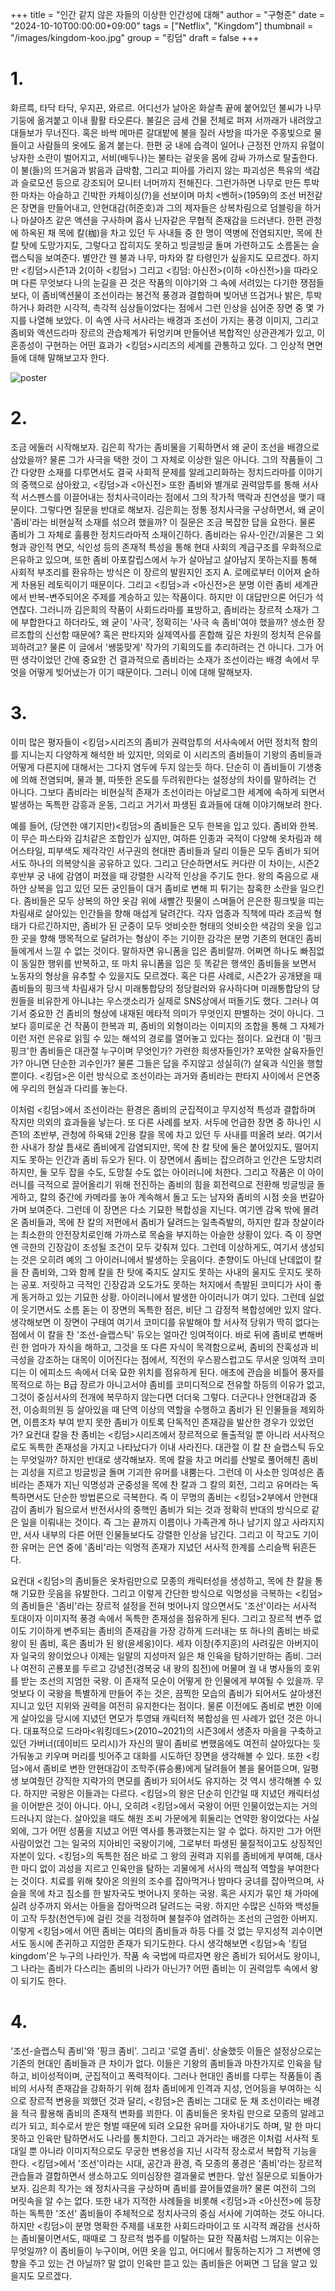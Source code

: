 +++
title = "인간 같지 않은 자들의 이상한 인간성에 대해"
author = "구형준"
date = "2024-10-10T00:00:00+09:00"
tags = ["Netflix", "Kingdom"]
thumbnail = "/images/kingdom-koo.jpg"
group = "킹덤"
draft = false
+++

# 1.

화르륵, 타닥 타닥, 우지끈, 와르르. 어디선가 날아온 화살촉 끝에 붙어있던 불씨가 나무기둥에 옮겨붙고 이내 활활 타오른다. 불길은 금세 건물 전체로 퍼져 서까래가 내려앉고 대들보가 무너진다. 혹은 바싹 메마른 갈대밭에 불을 질러 사방을 따가운 주홍빛으로 물들이고 사람들의 옷에도 옮겨 붙는다. 한편 궁 내에 습격이 일어나 근정전 안까지 유혈이 낭자한 소란이 벌어지고, 서비(배두나)는 불타는 겉옷을 몸에 감싸 가까스로 탈출한다. 이 불(들)의 뜨거움과 밝음과 급박함, 그리고 피아를 가리지 않는 파괴성은 특유의 색감과 슬로모션 등으로 강조되어 모니터 너머까지 전해진다.
그런가하면 나무로 만든 투박한 마차는 아슬하고 긴박한 카체이싱(?)을 선보이며 마치 <벤허>(1959)의 조선 버전같은 장면을 만들어내고, 안현대감(허준호)과 그의 제자들은 상복차림으로 덤블링을 하거나  마샬아츠 같은 액션을 구사하며 흡사 닌자같은 무협적 존재감을 드러낸다. 한편 관청에 하옥된 채 목에 칼(枷)을 차고 있던 두 사내들 중 한 명이 역병에 전염되지만, 목에 찬 칼 탓에 도망가지도, 그렇다고 잡히지도 못하고 빙글빙글 돌며 가련하고도 소름돋는 슬랩스틱을 보여준다.
별안간 웬 불과 나무, 마차와 칼 타령인가 싶을지도 모르겠다. 하지만 <킹덤>시즌1과 2(이하 <킹덤>) 그리고 <킹덤: 아신전>(이하 <아신전>)을 따라오며 다른 무엇보다 나의 눈길을 끈 것은 작품의 이야기와 그 속에 서려있는 다기한 쟁점들 보다, 이 좀비액션물이 조선이라는 봉건적 풍경과 결합하며 빚어낸 뜨겁거나 밝은, 투박하거나 화려한 시각적, 촉각적 심상들이었다는 점에서 그런 인상을 심어준 장면 중 몇 가지를 나열해 보았다. 이 속엔 사극 서사라는 배경과 조선이 가지는 풍경 이미지, 그리고 좀비와 액션드라마 장르의 관습체계가 뒤엉키며 만들어낸 복합적인 상관관계가 있고, 이 혼종성이 구현하는 어떤 효과가 <킹덤>시리즈의 세계를 관통하고 있다. 그 인상적 면면들에 대해 말해보고자 한다.

![poster](/images/kingdom-koo.jpg)

# 2.

조금 에둘러 시작해보자. 김은희 작가는 좀비물을 기획하면서 왜 굳이 조선을 배경으로 삼았을까? 물론 그가 사극을 택한 것이 그 자체로 이상한 일은 아니다. 그의 작품들이 그간 다양한 소재를 다루면서도 결국 사회적 문제를 알레고리화하는 정치드라마를 이야기의 중핵으로 삼아왔고, <킹덤>과 <아신전> 또한 좀비와 별개로 권력암투를 통해 서사적 서스펜스를 이끌어내는 정치사극이라는 점에서 그의 작가적 맥락과 친연성을 맺기 때문이다. 그렇다면 질문을 반대로 해보자. 김은희는 정통 정치사극을 구상하면서, 왜 굳이 '좀비'라는 비현실적 소재를 섞으려 했을까?
이 질문은 조금 복잡한 답을 요한다. 물론 좀비가 그 자체로 훌륭한 정치드라마적 소재이긴하다. 좀비라는 유사-인간/괴물은 그 외형과 광인적 면모, 식인성 등의 존재적 특성을 통해 현대 사회의 계급구조를 우화적으로 은유하고 있으며, 또한 좀비 아포칼립스에서 누가 살아남고 살아남지 못하는지를 통해 사회적 부조리를 환유하는 방식은 이 장르의 발원지인 조지 A. 로메로부터 이어져 숱하게 차용된 레토릭이기 때문이다. 그리고 <킹덤>과 <아신전>은 분명 이런 좀비 세계관에서 반복-변주되어온 주제를 계승하고 있는 작품이다.
하지만 이 대답만으론 어딘가 석연찮다. 그러니까 김은희의 작품이 사회드라마를 표방하고, 좀비라는 장르적 소재가 그에 부합한다고 하더라도, 왜 굳이 '사극', 정확히는 '사극 속 좀비'여야 했을까? 생소한 장르조합의 신선함 때문에? 혹은 판타지와 실제역사를 혼합해 깊은 차원의 정치적 은유를 꾀하려고? 물론 이 글에서 '쌩뚱맞게' 작가의 기획의도를 추리하려는 건 아니다. 그가 어떤 생각이었던 간에 중요한 건 결과적으로 좀비라는 소재가 조선이라는 배경 속에서 무엇을 어떻게 빚어냈는가 이기 때문이다. 그러니 이에 대해 말해보자.

# 3.

이미 많은 평자들이 <킹덤>시리즈의 좀비가 권력암투의 서사속에서 어떤 정치적 함의를 지니는지 다양하게 해석한 바 있지만, 의외로 이 시리즈의 좀비들이 기왕의 좀비들과 어떻게 다른지에 대해서는 그다지 염두에 두지 않는듯 하다. 단순히 이 좀비들이 기생충에 의해 전염되며, 물과 불, 따뜻한 온도를 두려워한다는 설정상의 차이를 말하려는 건 아니다. 그보다 좀비라는 비현실적 존재가 조선이라는 아날로그한 세계에 속하게 되면서 발생하는 독특한 감흥과 운동, 그리고 거기서 파생된 효과들에 대해 이야기해보려 한다.

예를 들어, (당연한 얘기지만)<킹덤>의 좀비들은 모두 한복을 입고 있다. 좀비와 한복. 이 무슨 파스타와 김치같은 조합인가 싶지만, 여하튼 인종과 국적이 다양해 옷차림과 헤어스타일, 피부색도 제각각인 서구권의 현대판 좀비들과 달리 이들은 모두 좀비가 되어서도 하나의 의복양식을 공유하고 있다. 그리고 단순하면서도 커다란 이 차이는, 시즌2 후반부 궁 내에 감염이 퍼졌을 때 강렬한 시각적 인상을 주기도 한다.
왕의 죽음으로 새하얀 상복을 입고 있던 모든 궁인들이 대거 좀비로 변해 피 튀기는 참혹한 소란을 일으킨다. 좀비들은 모두 상복의 하얀 옷감 위에 새빨간 핏물이 스며들어 은은한 핑크빛을 띠는 차림새로 살아있는 인간들을 향해 매섭게 달려간다. 각자 업종과 직책에 따라 조금씩 형태가 다르긴하지만, 좀비가 된 군중이 모두 엇비슷한 형태의 엇비슷한 색감의 옷을 입고 한 곳을 향해 맹목적으로 달려가는 형상이 주는 기이한 감각은 분명 기존의 현대인 좀비들에게서 느낄 수 없는 것이다. 말하자면 유니폼을 입은 좀비랄까.
어쩌면 하나도 빠짐없이 동일한 행위를 반복하고, 또 마치 유니폼을 입은 듯 똑같은 행색인 좀비들을 보면서 노동자의 형상을 유추할 수 있을지도 모르겠다. 혹은 다른 사례로, 시즌2가 공개됐을 때 좀비들의 핑크색 차림새가 당시 미래통합당의 정당컬러와 유사하다며 미래통합당의 당원들을 비유한게 아니냐는 우스갯소리가 실제로 SNS상에서 떠돌기도 했다.
그러나 여기서 중요한 건 좀비의 형상에 내재된 메타적 의미가 무엇인지 판별하는 것이 아니다. 그보다 흥미로운 건 작품이 한복과 피, 좀비의 외형이라는 이미지의 조합을 통해 그 자체가 이런 저런 은유로 읽힐 수 있는 해석의 경로를 열어놓고 있다는 점이다. 요컨대 이 '핑크핑크'한 좀비들은 대관절 누구이며 무엇인가? 가련한 희생자들인가? 포악한 살육자들인가? 아니면 단순한 괴수인가? 물론 그들은 답을 주지않고 성실히(?) 살육과 식인을 행할 뿐이다. <킹덤>은 이런 방식으로 조선이라는 과거와 좀비라는 판타지 사이에서 은연중에 우리의 현실과 다리를 놓는다.

이처럼 <킹덤>에서 조선이라는 환경은 좀비의 군집적이고 무지성적 특성과 결합하며 작지만 의외의 효과들을 낳는다. 또 다른 사례를 보자. 서두에 언급한 장면 중 하나인 시즌1의 초반부, 관청에 하옥돼 2인용 칼을 목에 차고 있던 두 사내를 떠올려 보라. 여기서 한 사내가 창살 틈새로 좀비에게 감염되지만, 목에 찬 칼 탓에 둘은 붙어있지도, 떨어지지도 못하는 인간과 좀비 듀오가 된다. 이 장면에서 좀비는 잡으려하고 인간은 도망치려하지만, 둘 모두 잡을 수도, 도망칠 수도 없는 아이러니에 처한다. 그리고 작품은 이 아이러니를 극적으로 끌어올리기 위해 전진하는 좀비의 힘을 회전력으로 전환해 빙글빙글 돌게하고, 칼의 중간에 카메라를 놓아 계속해서 돌고 도는 남자와 좀비의 시점 숏을 번갈아가며 보여준다.
그런데 이 장면은 다소 기묘한 복합성을 지닌다. 여기엔 감옥 밖에 몰려온 좀비들과, 목에 찬 칼의 저편에서 좀비가 달려드는 일촉즉발의, 하지만 칼과 창살이라는 최소한의 안전장치로인해 가까스로 목숨을 부지하는 아슬한 상황이 있다. 즉 이 장면엔 극한의 긴장감이 조성될 조건이 모두 갖춰져 있다. 그런데 이상하게도, 여기서 생성되는 것은 오히려 예의 그 아이러니에서 발생하는 웃음이다. 춘향이도 아닌데 난데없이 칼을 찬 좀비와, 그와 함께 칼을 찬 탓에 죽지도 살지도 못하는 사내의 울지도 웃지도 못하는 공포. 저릿하고 극적인 긴장감과 오도가도 못하는 처지에서 촉발된 코미디가 사이 좋게 동거하고 있는 기묘한 상황. 아이러니에서 발생한 아이러니가 여기 있다.
그런데 실없이 웃기면서도 소름 돋는 이 장면의 독특한 점은, 비단 그 감정적 복합성에만 있지 않다. 생각해보면 이 장면이 구태여 여기서 코미디를 유발해야 할 서사적 당위가 딱히 없다는 점에서 이 칼을 찬 '조선-슬랩스틱' 듀오는 얼마간 잉여적이다. 바로 뒤에 좀비로 변해버린 한 엄마가 자식을 해하고, 그것을 또 다른 자식이 목격함으로써, 좀비의 잔혹성과 비극성을 강조하는 대목이 이어진다는 점에서, 직전의 우스꽝스럽고도 무서운 잉여적 코미디는 이 에피소드 속에서 더욱 묘한 위치를 점유하게 된다.
애초에 관습을 비틀어 풍자를 목적으로 하는 B급 장르가 아니고서야 좀비를 코미디적으로 전유할 하등의 이유가 없고, 그것이 중심서사의 전개에 복무하지 않는다면 더더욱 그렇다. 더군다나 안현대감과 중전, 이승희의원 등 살아있을 때 단역 이상의 역할을 수행하고 좀비가 된 인물들을 제외하면, 이름조차 부여 받지 못한 좀비가 이토록 단독적인 존재감을 발산한 경우가 있었던가? 요컨대 칼을 찬 좀비는 <킹덤>시리즈에서 장르적으로 돌출적일 뿐 아니라 서사적으로도 독특한 존재성을 가지고 나타났다가 이내 사라진다. 대관절 이 칼 찬 슬랩스틱 듀오는 무엇일까?
하지만 반대로 생각해보자. 목에 칼을 차고 머리를 산발로 풀어헤친 좀비는 괴성을 지르고  빙글빙글 돌며 기괴한 유머를 내뿜는다. 그런데 이 사소한 잉여성은 좀비라는 존재가 지닌 익명성과 군중성을 목에 찬 칼과 그 칼의 회전, 그리고 유머라는 독특하면서도 단순한 방법론으로 극복한다. 즉 이 무명의 좀비는 <킹덤>2부에서 안현대감이  좀비가 됨으로서 반전서사의 중핵인 좀비가 되는 것과 정확히 반대의 방식으로 같은 일을 이뤄내는 것이다. 즉 그는 끝까지 이름이나 가족관계 하나 남기지 않고 사라지지만, 서사 내부의 다른 어떤 인물들보다도 강렬한 인상을 남긴다. 그리고 이 작고도 기이한 유머는 은연 중에 '좀비'라는 익명적 존재가 지녔던 서사적 한계를 스리슬쩍 뒤흔든다.

요컨대 <킹덤>의 좀비들은 옷차림만으로 모종의 캐릭터성을 생성하고, 목에 찬 칼을 통해 기묘한 웃음을 유발한다. 그리고 이렇게 간단한 방식으로 익명성을 극복하는 <킹덤>의 좀비들은 '좀비'라는 장르적 설정을 전혀 벗어나지 않으면서도 '조선'이라는 서사적 토대이자 이미지적 풍경 속에서 독특한 존재성을 점유하게 된다. 그리고 장르적 변주 없이도 기이하게 변주되는 좀비의 존재감을 가장 강하게 드러내는 또 하나의 좀비는 바로 왕이 된 좀비, 혹은 좀비가 된 왕(윤세웅)이다.
세자 이창(주지훈)의 사려깊은 아버지이자 일국의 왕이었으나 이제는 일말의 지성마저 잃은 채 인육을 탐하기만하는 좀비. 그러나 여전히 곤룡포를 두르고 강녕전(경복궁 내 왕의 침전)에 머물며 궐 내 병사들의 호위를 받는 조선의 지엄한 국왕. 이 존재적 모순이 어떻게 한 인물에게 부여될 수 있을까. 무엇보다 이 국왕을 특별하게 만들어 주는 것은, 끔찍한 모습의 좀비가 되어서도 살아생전 지니고 있던 지위와 권력을 여전히 유지한다는 점이다.
물론 이전에도 좀비로 변한 이에게 살아있을 당시에 지녔던 면모가 투영돼 캐릭터적 복합성을 띤 사례가 없던 것은 아니다. 대표적으로 드라마<워킹데드>(2010~2021)의 시즌3에서 생존자 마을을 구축하고 있던 가버너(데이비드 모리시)가 자신의 딸이 좀비로 변했음에도 여전히 살아있다는 듯 가둬놓고 키우며 머리를 빗어주고 대화를 시도하던 장면을 생각해볼 수 있다. 또한 <킹덤>에서 좀비로 변한 안현대감이 조학주(류승룡)에게 달려들어 볼을 물어뜯으며, 일평생 보여줬던 강직한 지략가의 면모를 좀비가 되어서도 유지하는 것 역시 생각해볼 수 있다.
하지만 국왕은 이들과는 다르다. <킹덤>의 왕은 단순히 인간일 때 지녔던 캐릭터성을 이어받은 것이 아니다. 아니, 오히려 <킹덤>에서 국왕이 어떤 인물이었는지는 거의 드러나지 않는다. 살아있을 때도 해원 조씨 가문에게 휘둘리는 연약한 왕이었다는 사실 외에, 그가 어떤 성품을 지녔고 어떤 역사를 통과했는지는 알 수 없다. 하지만 그가 어떤 사람이었건 그는 일국의 지아비인 국왕이기에, 그로부터 파생된 물질적이고도 상징적인 자본이 있다. <킹덤>의 독특한 점은 바로 그 왕의 권력과 지위를 좀비에게 부여해, 대사 한 마디 없이 괴성을 지르고 인육만을 탐하는 괴물에게 서사의 핵심적 역할을 부여한다는 것이다.
치료를 위해 찾아온 의원의 조수를 잡아먹거나 밤마다 궁녀를 잡아먹으며, 사슬을 목에 차고 침소를 한 발자국도 벗어나지 못하는 국왕. 혹은 사지가 묶인 채 가마에 실려 상주까지 와서는 아들을 잡아먹으려 달려드는 국왕. 하지만 수많은 신하와 백성들이 고작 두창(천연두)에 걸린 것을 걱정하며 불철주야 염려하는 조선의 근엄한 아버지. 이렇게 <킹덤>에서 어떤 좀비는 여타의 좀비들과 하등 다를 것 없는 무지성적 괴수이면서도 동시에 존귀하고 지엄한 존재가 되기도한다. 다시 생각해보면 <킹덤>속 '킹덤kingdom'은 누구의 나라인가. 작품 속 국법에 따르자면 왕은 좀비가 되어서도 왕이니, 그 나라는 좀비가 다스리는 좀비의 나라가 아닌가? 어떤 좀비는 이 권력암투 속에서 왕이 되기도 한다.

# 4.

'조선-슬랩스틱 좀비'와 '핑크 좀비'. 그리고 '로열 좀비'. 상술했듯 이들은 설정상으로는 기존의 현대인 좀비들과 큰 차이가 없다. 이들은 기왕의 좀비들과 마찬가지로 인육을 탐하고, 비이성적이며, 군집적이고 폭력적이다. 그러나 현대인 좀비를 다루는 작품들이 좀비의 서사적 존재감을 강화하기 위해 점차 좀비에게 인격과 지성, 언어등을 부여하는 식으로 장르적 변용을 꾀했던 것과 달리, <킹덤>은 좀비는 그대로 둔 채 조선이라는 배경을 적극 활용해 좀비의 존재적 변화를 꾀한다. 이 좀비들은 옷차림 만으로 모종의 알레고리가 되고, 죄수로서 받은 형벌 때문에 되려 오묘한 유머를 자아내기도 하며, 말 한 마디 못하고 인육만 탐하면서도 나라를 통치한다.
그리고 과거라는 배경은 이처럼 서사적 토대일 뿐 아니라 이미지적으로도 무궁한 변용성을 지닌 시각적 장소로서 복합적 기능을 한다. <킹덤>에서 '조선'이라는 시대, 공간과 환경, 즉 모종의 풍경은 '좀비'라는 장르적 관습들과 결합하면서 생소하고도 의미심장한 결과물로 변한다.
앞선 질문으로 되돌아가보자. 김은희 작가는 왜 정치사극을 구상하며 좀비를 끌어들였을까? 물론 여전히 그의 머릿속을 알 수는 없다. 또한 내가 지적한 사례들을 비롯해 <킹덤>과 <아신전>에 등장하는 독특한 '조선' 좀비들이 주체적으로 정치사극의 중심 서사에 기여하는 것도 아니다. 하지만 <킹덤>이 분명 명확한 주제를 내포한 사회드라마이고 또 시각적 쾌감을 선사하는 좀비물이면서도, 때때로 그 장르적 범주를 이탈하는 묘한 작품처럼 느껴지는 이유는 무엇일까? 이 좀비들이 누구이며, 어떤 옷을 입고, 어디에서 활동하는지가 그 저변에 영향을 주고 있는 건 아닐까? 말 없이 인육만 뜯고 있는 좀비들은 어쩌면 그 답을 알고 있을지도 모르겠다.
